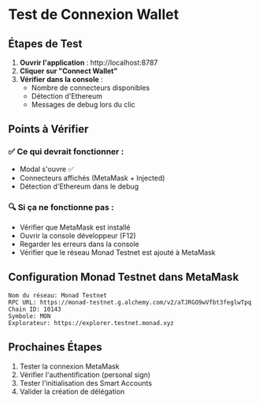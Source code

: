 # Test de Connexion Wallet

## Étapes de Test

1. **Ouvrir l'application** : http://localhost:8787
2. **Cliquer sur "Connect Wallet"**
3. **Vérifier dans la console** :
   - Nombre de connecteurs disponibles
   - Détection d'Ethereum
   - Messages de debug lors du clic

## Points à Vérifier

### ✅ Ce qui devrait fonctionner :
- Modal s'ouvre ✅
- Connecteurs affichés (MetaMask + Injected)
- Détection d'Ethereum dans le debug

### 🔍 Si ça ne fonctionne pas :
- Vérifier que MetaMask est installé
- Ouvrir la console développeur (F12)
- Regarder les erreurs dans la console
- Vérifier que le réseau Monad Testnet est ajouté à MetaMask

## Configuration Monad Testnet dans MetaMask

```
Nom du réseau: Monad Testnet
RPC URL: https://monad-testnet.g.alchemy.com/v2/aTJRGO9wVfbt3feglwTpq
Chain ID: 10143
Symbole: MON
Explorateur: https://explorer.testnet.monad.xyz
```

## Prochaines Étapes

1. Tester la connexion MetaMask
2. Vérifier l'authentification (personal sign)
3. Tester l'initialisation des Smart Accounts
4. Valider la création de délégation
